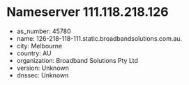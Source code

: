 # Nameserver 111.118.218.126

* as_number: 45780
* name: 126-218-118-111.static.broadbandsolutions.com.au.
* city: Melbourne
* country: AU
* organization: Broadband Solutions Pty Ltd
* version: Unknown
* dnssec: Unknown
